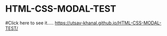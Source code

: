 # HTML-CSS-MODAL-TEST
#Click here to see it.....
https://utsav-khanal.github.io/HTML-CSS-MODAL-TEST/
